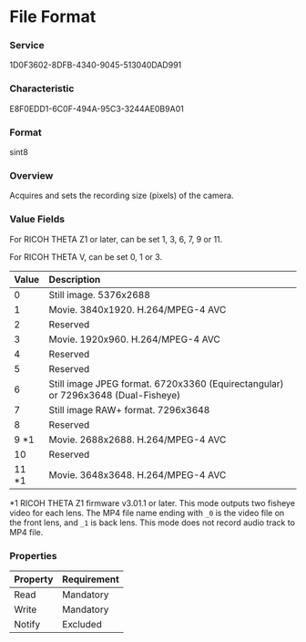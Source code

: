 # File Format

### Service

1D0F3602-8DFB-4340-9045-513040DAD991

### Characteristic

E8F0EDD1-6C0F-494A-95C3-3244AE0B9A01

### Format

sint8

### Overview

Acquires and sets the recording size (pixels) of the camera.

### Value Fields

For RICOH THETA Z1 or later, can be set 1, 3, 6, 7, 9 or 11.

For RICOH THETA V, can be set 0, 1 or 3.

| Value | Description |
|:--|:--|
| 0 | Still image. 5376x2688 |
| 1 | Movie. 3840x1920. H.264/MPEG-4 AVC |
| 2 | Reserved |
| 3 | Movie. 1920x960. H.264/MPEG-4 AVC |
| 4 | Reserved |
| 5 | Reserved |
| 6 | Still image JPEG format. 6720x3360 (Equirectangular) or 7296x3648 (Dual-Fisheye) |
| 7 | Still image RAW+ format. 7296x3648 |
| 8 | Reserved |
| 9 \*1 | Movie. 2688x2688. H.264/MPEG-4 AVC |
| 10 | Reserved |
| 11 \*1 | Movie. 3648x3648. H.264/MPEG-4 AVC |

\*1 RICOH THETA Z1 firmware v3.01.1 or later. This mode outputs two fisheye video for each lens. The MP4 file name ending with `_0` is the video file on the front lens, and `_1` is back lens. This mode does not record audio track to MP4 file.  

### Properties

| Property | Requirement |
|:--|:--|
| Read | Mandatory |
| Write | Mandatory |
| Notify | Excluded |
